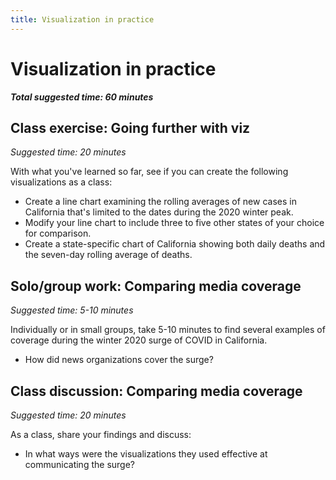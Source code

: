 ```yaml
---
title: Visualization in practice
---
```


# Visualization in practice

***Total suggested time: 60 minutes***

## Class exercise: Going further with viz

*Suggested time: 20 minutes*

With what you've learned so far, see if you can create the following visualizations as a class:

* Create a line chart examining the rolling averages of new cases in California that's limited to the dates during the 2020 winter peak.
* Modify your line chart to include three to five other states of your choice for comparison.
* Create a state-specific chart of California showing both daily deaths and the seven-day rolling average of deaths.

## Solo/group work: Comparing media coverage

*Suggested time: 5-10 minutes*

Individually or in small groups, take 5-10 minutes to find several examples of coverage during the winter 2020 surge of COVID in California.

* How did news organizations cover the surge?

## Class discussion: Comparing media coverage

*Suggested time: 20 minutes*

As a class, share your findings and discuss:

* In what ways were the visualizations they used effective at communicating the surge?

